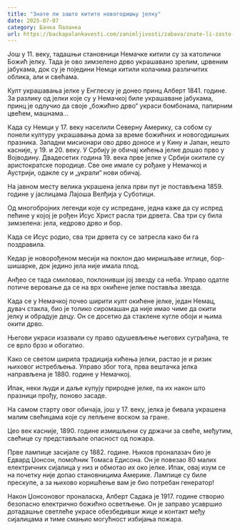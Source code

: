 ```yaml
---
title: "Знате ли зашто китите новогодишњу јелку"
date: 2025-07-07
category: Бачка Паланка
url: https://backapalankavesti.com/zanimljivosti/zabava/znate-li-zasto-kitite-novogodisnju-jelku2/
---
```


Још у 11. веку, тадашњи становници Немачке китили су за католички Божић јелку. Тада је ово зимзелено дрво украшавано зрелим, црвеним јабукама, док су је поједини Немци китили колачима различитих облика, али и свећама.

Култ украшавања јелке у Енглеску је донео принц Алберт 1841. године. За разлику од јелки које су у Немачкој биле украшаване јабукама, принц је одлучио да своје „божићно дрво“ украси бомбонама, папирним цвећем, машнама…

Када су Немци у 17. веку населили Северну Америку, са собом су понели културу украшавања дома за време божићних и новогодишњих празника. Западни мисионари ово дрво доносе и у Кину и Јапан, нешто касније, у 19. и 20. веку. У Србију је обичај кићења јелке дошао прво у Војводину. Двадесетих година 19. века прве јелке у Србији окитиле су аристократске породице. Све оне имале су рођаке у Немачкој и Аустрији, одакле су и „украли“ нови обичај.

На јавном месту велика украшена јелка први пут је постављена 1859. године у јаслицама Лајоша Велђија у Суботици.

Од многобројних легенди које су испредане, једна каже да су испред пећине у којој је рођен Исус Христ расла три дрвета. Сва три су била зимзелена: јела, кедрово дрво и бор.

Када се Исус родио, сва три дрвета су се затресла како би га поздравила.

Кедар је новорођеном месији на поклон дао миришљаве иглице, бор-шишарке, док једино јела није имала плод.

Анђео се тада смиловао, поклонивши јој звезду са неба. Управо одатле потиче веровање да се на врх окићене јелке поставља звезда.

Када се у Немачкој почео ширити култ окићене јелке, један Немац, дувач стакла, био је толико сиромашан да није имао чиме да окити јелку и обрадује децу. Он се досетио да стаклене кугле обоји и њима окити дрво.

Његови украси изазвали су право одушевљење његових суграђана, те се врло брзо и обогатио.

Како се светом ширила традиција кићења јелки, растао је и ризик њиховог истребљења. Управо због тога, прва вештачка јелка направљена је 1880. године у Немачкој.

Ипак, неки људи и даље купују природне јелке, па их након што празници прођу, поново засаде.

На самом старту овог обичаја, још у 17. веку, јелка је бивала украшена малим свећицама које су лепљене воском за гране.

Цео век касније, 1890. године измишљени су држачи за свеће, међутим, свећице су представљале опасност од пожара.

Прве лампице засијале су 1882. године. Њихов проналазач био је Едвард Џонсон, помоћник Томаса Едисона. Он је повезао 80 малих електричних сијалица у низ и обмотао их око јелке. Ипак, овај изум се на почетку није допао становницима Америке. Лампице су биле прескупе, а за њихово коришћење вам је био потребан генератор!

Након Џонсоновог проналаска, Алберт Садака је 1917. године створио безопасно електрично божићно осветљење. Он је заправо усавршио дотадашње светлеће украсе обезбедивши жице и контакт међу сијалицама и тиме смањио могућност избијања пожара.
